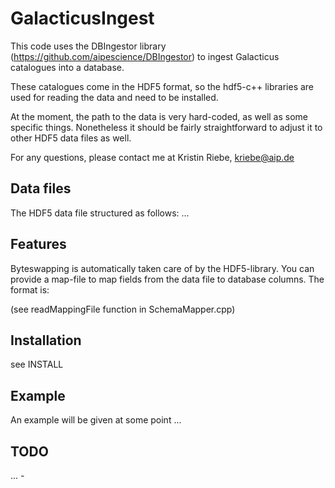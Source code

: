 GalacticusIngest
===============

This code uses the DBIngestor library (https://github.com/aipescience/DBIngestor) to ingest 
Galacticus catalogues into a database.

These catalogues come in the HDF5 format, so the hdf5-c++ libraries are used for reading 
the data and need to be installed. 

At the moment, the path to the data is very hard-coded, as well as some specific things.
Nonetheless it should be fairly straightforward to adjust it to other HDF5 data files as well.

For any questions, please contact me at
Kristin Riebe, kriebe@aip.de


Data files
-----------
The HDF5 data file structured as follows:
...


Features
---------
Byteswapping is automatically taken care of by the HDF5-library.
You can provide a map-file to map fields from the data file to database columns. 
The format is:

(see readMappingFile function in SchemaMapper.cpp)

Installation
--------------
see INSTALL


Example
--------
An example will be given at some point ...


TODO
-----
... - 


